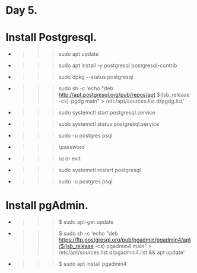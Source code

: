 # Day 5.
# Install Postgresql.

* >>>  sudo apt update
* >>> sudo apt install -y postgresql postgresql-contrib
* >>> sudo dpkg --status postgresql
* >>> sudo sh -c 'echo "deb http://apt.postgresql.org/pub/repos/apt $(lsb_release -cs)-pgdg main" > /etc/apt/sources.list.d/pgdg.list'
* >>> sudo systemctl start postgresql.service
* >>> sudo systemctl status postgresql.service
* >>> sudo -u postgres psql
* >>> \password
* >>> \q or exit
* >>> sudo systemctl restart postgresql
* >>> sudo -u postgres psql


# Install pgAdmin.
* >>> $ sudo apt-get update
* >>> $ sudo sh -c 'echo "deb https://ftp.postgresql.org/pub/pgadmin/pgadmin4/apt/$(lsb_release -cs) pgadmin4 main" > /etc/apt/sources.list.d/pgadmin4.list && apt update'
* >>> $ sudo apt install pgadmin4
